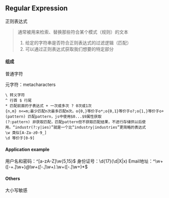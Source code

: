 ## Regular Expression
正则表达式

> 通常被用来检索、替换那些符合某个模式（规则）的文本
> 1. 给定的字符串是否符合正则表达式的过滤逻辑（匹配）
> 2. 可以通过正则表达式获取我们想要的特定部分

#### 组成

普通字符

元字符：metacharacters
```
\ 转义字符
^ 行首 $ 行尾
* 匹配前面的子表达式 + 一次或多次 ? 0次或1次
{n,m} n<=m;最少匹配n次最多匹配m次。o{0,}等价于o*;o{0,1}等价于o?;o{1,}等价于o+
(pattern) 匹配pattern，js中使用$0...$9属性获取
(?:pattern) 非获取匹配，匹配pattern但不获取匹配结果，不进行存储供以后使用。“industr(?:y|ies)”就是一个比“industry|industries”更简略的表达式
\w 类似[A-Za-z0-9_]
\d 等价于[0-9]
```
#### Application example
用户名和密码：^[a-zA-Z]\w{5,15}$
身份证号：\d{17}(\d|X|x)
Email地址：^\w+([-+.]\w+)*@\w+([-.]\w+)*\.\w+([-.]\w+)*$


#### Others
大小写敏感

